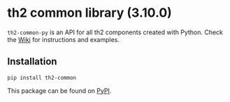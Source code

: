 # th2 common library (3.10.0)

`th2-common-py` is an API for all th2 components created with Python.
Check the [Wiki](https://github.com/th2-net/th2-common-py/wiki) for instructions and examples.

## Installation
```
pip install th2-common
```
This package can be found on [PyPI](https://pypi.org/project/th2-common/ "th2 common library").
